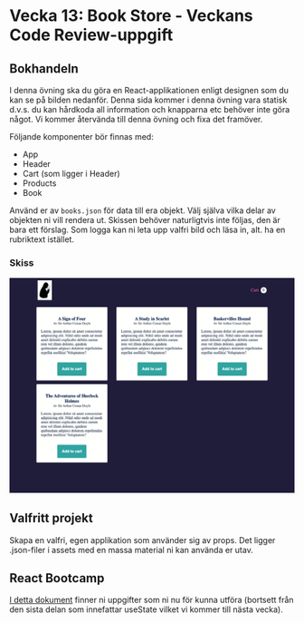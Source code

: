 # Vecka 13: Book Store - Veckans Code Review-uppgift

## Bokhandeln

I denna övning ska du göra en React-applikationen enligt designen som du kan se på bilden nedanför. Denna sida kommer i denna övning vara statisk d.v.s. du kan hårdkoda all information och knapparna etc behöver inte göra något. Vi kommer återvända till denna övning och fixa det framöver.

Följande komponenter bör finnas med:

- App
- Header
- Cart (som ligger i Header)
- Products
- Book

Använd er av ```books.json``` för data till era objekt. Välj själva vilka delar av objekten ni vill rendera ut. Skissen behöver naturligtvis inte följas, den är bara ett förslag. Som logga kan ni leta upp valfri bild och läsa in, alt. ha en rubriktext istället.

### Skiss
![Screenshot](./assets/bookstore.png)

## Valfritt projekt

Skapa en valfri, egen applikation som använder sig av props. Det ligger .json-filer i assets med en massa material ni kan använda er utav.  

## React Bootcamp
[I detta dokument](https://docs.google.com/document/d/15Ez_E2d3mh7NuDa60A3Lj-4rZZc52eN7I05PhYwtvk8/edit?usp=sharing) finner ni uppgifter som ni nu för kunna utföra (bortsett från den sista delan som innefattar useState vilket vi kommer till nästa vecka).

